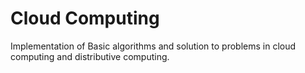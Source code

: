 # Cloud Computing
Implementation of Basic algorithms and solution to problems in cloud computing and distributive computing.
